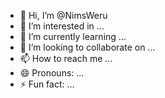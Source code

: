 - 👋 Hi, I’m @NimsWeru
- 👀 I’m interested in ...
- 🌱 I’m currently learning ...
- 💞️ I’m looking to collaborate on ...
- 📫 How to reach me ...
- 😄 Pronouns: ...
- ⚡ Fun fact: ...

<!---
NimsWeru/NimsWeru is a ✨ special ✨ repository because its `README.md` (this file) appears on your GitHub profile.
You can click the Preview link to take a look at your changes.
--->
